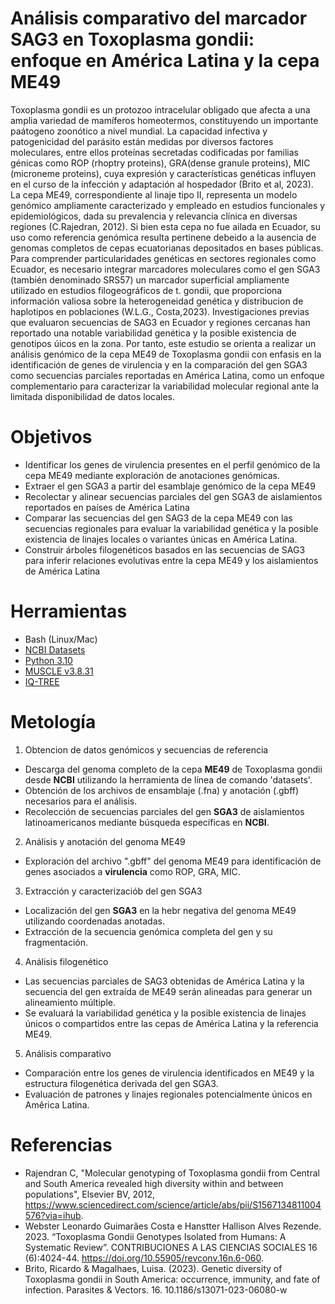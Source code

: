 # Análisis comparativo del marcador SAG3 en Toxoplasma gondii: enfoque en América Latina y la cepa ME49

Toxoplasma gondii es un protozoo intracelular obligado que afecta a una amplia variedad de mamíferos homeotermos, constituyendo un importante paátogeno zoonótico a nivel mundial. La capacidad infectiva y patogenicidad del parásito están medidas por diversos factores moleculares, entre ellos proteínas secretadas codificadas por familias génicas como ROP (rhoptry proteins), GRA(dense granule proteins), MIC (microneme proteins), cuya expresión y características genéticas influyen en el curso de la infección y adaptación al hospedador (Brito et al, 2023).
La cepa ME49, correspondiente al linaje tipo II, representa un modelo genómico ampliamente caracterizado y empleado en estudios funcionales y epidemiológicos, dada su prevalencia y relevancia clínica en diversas regiones (C.Rajedran, 2012). Si bien esta cepa no fue ailada en Ecuador, su uso como  referencia genómica resulta pertinene debeido a la ausencia de genomas completos de cepas ecuatorianas depositados en bases públicas. 
Para comprender particularidades genéticas en sectores regionales como Ecuador, es necesario integrar marcadores moleculares como el gen SGA3 (también denominado SRS57) un marcador superficial ampliamente utilizado en estudios filogeográficos de t. gondii, que proporciona información valiosa sobre la heterogeneidad genética y distribucion de haplotipos en poblaciones (W.L.G., Costa,2023). Investigaciones previas que evaluaron secuencias de SAG3 en Ecuador y regiones cercanas han reportado una notable variabilidad genética y la posible existencia de genotipos úicos en la zona.
Por tanto, este estudio se orienta a realizar un análisis genómico de la cepa ME49 de Toxoplasma gondii con enfasis en la identificación de genes de virulencia y en la comparación del gen SGA3 como secuencias parciales reportadas en América Latina, como un enfoque complementario para caracterizar la variabilidad molecular regional ante la limitada disponibilidad de datos locales.

# Objetivos
* Identificar los genes de virulencia presentes en el perfil genómico de la cepa ME49 mediante exploración de anotaciones genómicas.
* Extraer el gen SGA3 a partir del esamblaje genómico de la cepa ME49
* Recolectar y alinear secuencias parciales del gen SGA3 de aislamientos reportados en países de América Latina
* Comparar las secuencias del gen SAG3 de la cepa ME49 con las secuencias regionales para evaluar la variabilidad genética y la posible existencia de linajes locales o variantes únicas en América Latina.
* Construir árboles filogenéticos basados en las secuencias de SAG3 para inferir relaciones evolutivas entre la cepa ME49 y los aislamientos de América Latina
  
# Herramientas
- Bash (Linux/Mac)
- [NCBI Datasets](https://www.ncbi.nlm.nih.gov/datasets/)
- [Python 3.10](https://www.python.org/downloads/release/python-3100/)
- [MUSCLE v3.8.31](https://github.com/rcedgar/muscle/releases)
- [IQ-TREE](http://www.iqtree.org/)


# Metología
1. Obtencion de datos genómicos y secuencias de referencia
- Descarga del genoma completo de la cepa **ME49** de Toxoplasma gondii desde **NCBI** utilizando la herramienta de línea de comando 'datasets'.
- Obtención de los archivos de ensamblaje (.fna) y anotación (.gbff) necesarios para el análisis.
- Recolección de secuencias parciales del gen **SGA3** de aislamientos latinoamericanos mediante búsqueda específicas en **NCBI**.
  
2. Análisis y anotación del genoma ME49
- Exploración del archivo ".gbff" del genoma ME49 para identificación de genes asociados a **virulencia** como ROP, GRA, MIC.
  
3. Extracción y caracterizaciób del gen SGA3
- Localización del gen **SGA3** en la hebr negativa del genoma ME49 utilizando coordenadas anotadas.
- Extracción de la secuencia genómica completa del gen y su fragmentación.
  
4. Análisis filogenético
- Las secuencias parciales de SAG3 obtenidas de América Latina y la secuencia del gen extraída de ME49 serán alineadas para generar un alineamiento múltiple.
- Se evaluará la variabilidad genética y la posible existencia de linajes únicos o compartidos entre las cepas de América Latina y la referencia ME49.
  
5. Análisis comparativo 
- Comparación entre los genes de virulencia identificados en ME49 y la estructura filogenética derivada del gen SGA3.
- Evaluación de patrones y linajes regionales potencialmente únicos en Amêrica Latina.

# Referencias
* Rajendran C, "Molecular genotyping of Toxoplasma gondii from Central and South America revealed high diversity within and between populations", Elsevier BV, 2012, https://www.sciencedirect.com/science/article/abs/pii/S1567134811004576?via=ihub.
* Webster Leonardo Guimarães Costa e Hanstter Hallison Alves Rezende. 2023. “Toxoplasma Gondii Genotypes Isolated from Humans: A Systematic Review”. CONTRIBUCIONES A LAS CIENCIAS SOCIALES 16 (6):4024-44. https://doi.org/10.55905/revconv.16n.6-060.
* Brito, Ricardo & Magalhaes, Luisa. (2023). Genetic diversity of Toxoplasma gondii in South America: occurrence, immunity, and fate of infection. Parasites & Vectors. 16. 10.1186/s13071-023-06080-w 
